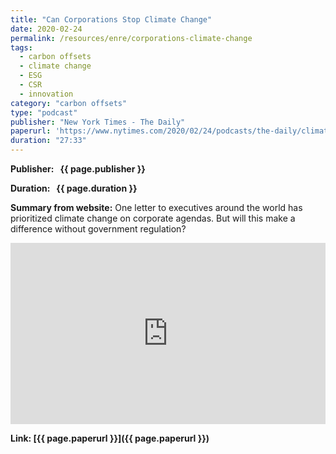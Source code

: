 ```yaml
---
title: "Can Corporations Stop Climate Change"
date: 2020-02-24
permalink: /resources/enre/corporations-climate-change
tags:
  - carbon offsets
  - climate change
  - ESG
  - CSR
  - innovation
category: "carbon offsets"
type: "podcast"
publisher: "New York Times - The Daily"
paperurl: 'https://www.nytimes.com/2020/02/24/podcasts/the-daily/climate-change.html'
duration: "27:33"
---
```


<!-- Google tag (gtag.js) -->
<script async src="https://www.googletagmanager.com/gtag/js?id=G-Q95WSVMDNZ"></script>
<script>
  window.dataLayer = window.dataLayer || [];
  function gtag(){dataLayer.push(arguments);}
  gtag('js', new Date());

  gtag('config', 'G-Q95WSVMDNZ');
</script>

**<span class="bold-podcast">Publisher: </span>&nbsp;<span class="text-podcast"> {{ page.publisher }}</span>**

**<span class="bold-podcast">Duration: </span>&nbsp;<span class="text-podcast"> {{ page.duration }}</span>**

**<span class="bold-podcast">Summary from website:</span>**
One letter to executives around the world has prioritized climate change on corporate agendas. But will this make a difference without government regulation?

<iframe src="https://open.spotify.com/embed/episode/7i5rpldof0mG9v7VTFoTKm?utm_source=generator" width="100%" height="290" frameborder="0" scrolling="no" title="Can Corporations Stop Climate Change"></iframe>

**<span class="small-podcast">Link:</span>&nbsp;<span class="links-podcast">[{{ page.paperurl }}]({{ page.paperurl }})</span>**
